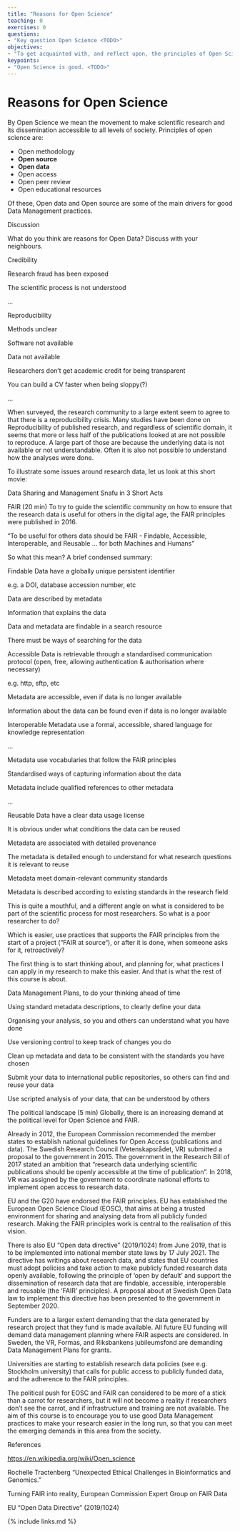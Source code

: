 ```yaml
---
title: "Reasons for Open Science"
teaching: 0
exercises: 0
questions:
- "Key question Open Science <TODO>"
objectives:
- "To get acquainted with, and reflect upon, the principles of Open Science and FAIR, and how the course content support those. <TODO>"
keypoints:
- "Open Science is good. <TODO>"
---
```

# Reasons for Open Science

By Open Science we mean the movement to make scientific research and its dissemination accessible to all levels of society. Principles of open science are:

* Open methodology
* **Open source**
* **Open data**
* Open access
* Open peer review
* Open educational resources

Of these, Open data and Open source are some of the main drivers for good Data Management practices.

Discussion

What do you think are reasons for Open Data? Discuss with your neighbours.

Credibility

Research fraud has been exposed

The scientific process is not understood

…

Reproducibility

Methods unclear

Software not available

Data not available

Researchers don’t get academic credit for being transparent

You can build a CV faster when being sloppy(?)

…

When surveyed, the research community to a large extent seem to agree to that there is a reproducibility crisis. Many studies have been done on Reproducibility of published research, and regardless of scientific domain, it seems that more or less half of the publications looked at are not possible to reproduce. A large part of those are because the underlying data is not available or not understandable. Often it is also not possible to understand how the analyses were done.

To illustrate some issues around research data, let us look at this short movie:

Data Sharing and Management Snafu in 3 Short Acts



FAIR (20 min)
To try to guide the scientific community on how to ensure that the research data is useful for others in the digital age, the FAIR principles were published in 2016.

“To be useful for others data should be FAIR - Findable, Accessible, Interoperable, and Reusable
… for both Machines and Humans”

So what this mean? A brief condensed summary:

Findable
Data have a globally unique persistent identifier

e.g. a DOI, database accession number, etc

Data are described by metadata

Information that explains the data

Data and metadata are findable in a search resource

There must be ways of searching for the data

Accessible
Data is retrievable through a standardised communication protocol (open, free, allowing authentication & authorisation where necessary)

e.g. http, sftp, etc

Metadata are accessible, even if data is no longer available

Information about the data can be found even if data is no longer available

Interoperable
Metadata use a formal, accessible, shared language for knowledge representation

…

Metadata use vocabularies that follow the FAIR principles

Standardised ways of capturing information about the data

Metadata include qualified references to other metadata

…

Reusable
Data have a clear data usage license

It is obvious under what conditions the data can be reused

Metadata are associated with detailed provenance

The metadata is detailed enough to understand for what research questions it is relevant to reuse

Metadata meet domain-relevant community standards

Metadata is described according to existing standards in the research field

This is quite a mouthful, and a different angle on what is considered to be part of the scientific process for most researchers. So what is a poor researcher to do?

Which is easier, use practices that supports the FAIR principles from the start of a project (“FAIR at source“), or after it is done, when someone asks for it, retroactively?

The first thing is to start thinking about, and planning for, what practices I can apply in my research to make this easier. And that is what the rest of this course is about.

Data Management Plans, to do your thinking ahead of time

Using standard metadata descriptions, to clearly define your data

Organising your analysis, so you and others can understand what you have done

Use versioning control to keep track of changes you do

Clean up metadata and data to be consistent with the standards you have chosen

Submit your data to international public repositories, so others can find and reuse your data

Use scripted analysis of your data, that can be understood by others

The political landscape (5 min)
Globally, there is an increasing demand at the political level for Open Science and FAIR.

Already in 2012, the European Commission recommended the member states to establish national guidelines for Open Access (publications and data). The Swedish Research Council (Vetenskapsrådet, VR) submitted a proposal to the government in 2015. The government in the Research Bill of 2017 stated an ambition that “research data underlying scientific publications should be openly accessible at the time of publication”. In 2018, VR was assigned by the government to coordinate national efforts to implement open access to research data.

EU and the G20 have endorsed the FAIR principles. EU has established the European Open Science Cloud (EOSC), that aims at being a trusted environment for sharing and analysing data from all publicly funded research. Making the FAIR principles work is central to the realisation of this vision.

There is also EU “Open data directive” (2019/1024) from June 2019, that is to be implemented into national member state laws by 17 July 2021. The directive has writings about research data, and states that  EU countries must adopt policies and take action to make publicly funded research data openly available, following the principle of ‘open by default’ and support the dissemination of research data that are findable, accessible, interoperable and reusable (the ‘FAIR’ principles). A proposal about at Swedish Open Data law to implement this directive has been presented to the government in September 2020.

Funders are to a larger extent demanding that the data generated by research project that they fund is made available. All future EU funding will demand data management planning where FAIR aspects are considered. In Sweden, the VR, Formas, and Riksbankens jubileumsfond are demanding Data Management Plans for grants.

Universities are starting to establish research data policies (see e.g. Stockholm university) that calls for public access to publicly funded data, and the adherence to the FAIR principles.

The political push for EOSC and FAIR can considered to be more of a stick than a carrot for researchers, but it will not become a reality if researchers don’t see the carrot, and if infrastructure and training are not available. The aim of this course is to encourage you to use good Data Management practices to make your research easier in the long run, so that you can meet the emerging demands in this area from the society.



References

https://en.wikipedia.org/wiki/Open_science

Rochelle Tractenberg “Unexpected Ethical Challenges in Bioinformatics and Genomics.”

Turning FAIR into reality, European Commission Expert Group on FAIR Data

EU “Open Data Directive” (2019/1024)


{% include links.md %}
